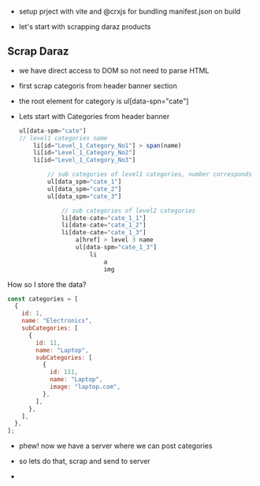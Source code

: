 - setup prject with vite and @crxjs for bundling manifest.json on build

- let's start with scrapping daraz products

## Scrap Daraz

- we have direct access to DOM so not need to parse HTML
- first scrap categoris from header banner section
- the root element for category is ul[data-spn="cate"]

- Lets start with Categories from header banner

  ```javascript
  ul[data-spm="cate"]
  // level1 categories name
      li[id="Level_1_Category_No1"] > span(name)
      li[id="Level_1_Category_No2"]
      li[id="Level_1_Category_No3"]

          // sub categories of level1 categories, number corresponds to id no of level1 category (lvl2)
          ul[data_spm="cate_1"]
          ul[data_spm="cate_2"]
          ul[data_spm="cate_3"]

              // sub categories of level2 categories
              li[date-cate="cate_1_1"]
              li[date-cate="cate_1_2"]
              li[date-cate="cate_1_3"]
                  a[href] > level 3 name
                  ul[data-spm="cate_1_3"]
                      li
                          a
                          img
  ```

How so I store the data?

```javascript
const categories = [
  {
    id: 1,
    name: "Electronics",
    subCategories: [
      {
        id: 11,
        name: "Laptop",
        subCategories: [
          {
            id: 111,
            name: "Laptop",
            image: "laptop.com",
          },
        ],
      },
    ],
  },
];
```

- phew! now we have a server where we can post categories
- so lets do that, scrap and send to server

-
